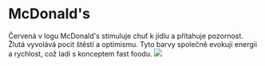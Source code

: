 # McDonald's
Červená v logu McDonald's stimuluje chuť k jídlu a přitahuje pozornost. Žlutá vyvolává pocit štěstí a optimismu. Tyto barvy společně evokují energii a rychlost, což ladí s konceptem fast foodu.
![](https://www.google.com/imgres?imgurl=https://logos-world.net/wp-content/uploads/2020/04/McDonalds-Logo.png&imgrefurl=https://logos-world.net/mcdonalds-logo/&h=2160&w=3840&tbnid=ZLxHThP2LcYcwM&source=sa.im&tbnh=168&tbnw=300&usg=AI4_-kQtrgfe7jv7MtCLJYG0R7q7x4GjKg&vet=1&docid=IX0QLRJxDBQuNM)
